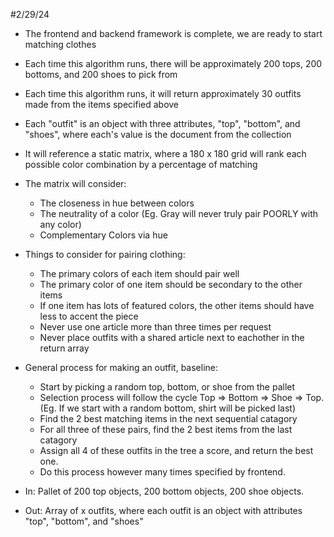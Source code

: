 #2/29/24

- The frontend and backend framework is complete, we are ready to start matching clothes

- Each time this algorithm runs, there will be approximately 200 tops, 200 bottoms, and 200 shoes to pick from

- Each time this algorithm runs, it will return approximately 30 outfits made from the items specified above

- Each "outfit" is an object with three attributes, "top", "bottom", and "shoes", where each's value is the document from the collection

- It will reference a static matrix, where a 180 x 180 grid will rank each possible color combination by a percentage of matching

- The matrix will consider:
    - The closeness in hue between colors
    - The neutrality of a color (Eg. Gray will never truly pair POORLY with any color)
    - Complementary Colors via hue

- Things to consider for pairing clothing:
    - The primary colors of each item should pair well
    - The primary color of one item should be secondary to the other items
    - If one item has lots of featured colors, the other items should have less to accent the piece
    - Never use one article more than three times per request
    - Never place outfits with a shared article next to eachother in the return array

- General process for making an outfit, baseline:
    - Start by picking a random top, bottom, or shoe from the pallet
    - Selection process will follow the cycle Top => Bottom => Shoe => Top. (Eg. If we start with a random bottom, shirt will be picked last)
    - Find the 2 best matching items in the next sequential catagory
    - For all three of these pairs, find the 2 best items from the last catagory
    - Assign all 4 of these outfits in the tree a score, and return the best one.
    - Do this process however many times specified by frontend.

- In: Pallet of 200 top objects, 200 bottom objects, 200 shoe objects.
- Out: Array of x outfits, where each outfit is an object with attributes "top", "bottom", and "shoes"